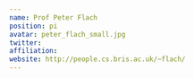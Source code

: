 ```yaml
---
name: Prof Peter Flach
position: pi
avatar: peter_flach_small.jpg
twitter: 
affiliation: 
website: http://people.cs.bris.ac.uk/~flach/
---
```

